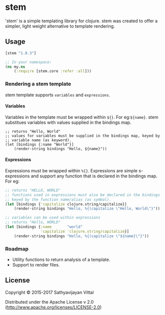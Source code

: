 # stem
'stem' is a simple templating library for clojure. stem was created to offer a simpler, light weight alternative to template rendering.

## Usage
```clojure
[stem "1.0.3"]

;; In your namespace:
(ns my.ns
    (:require [stem.core :refer :all]))
```

### Rendering a stem template
stem template supports `variables` and `expressions`.

#### Variables
Variables in the template must be wrapped within `${}`. For eg:`${name}`. stem substitues variables with values supplied in the bindings map.
```
;; returns "Hello, World"
;; values for variables must be supplied in the bindings map, keyed by
;; variable name (as keyword).
(let [bindings {:name "World"}]
    (render-string bindings "Hello, ${name}"))
```
#### Expressions
Expressions must be wrapped within `%{}`. Expressions are simple s-expressions and support any function that is declared in the bindings map.  For eg:
```clojure
;; returns "HELLO, WORLD"
;; functions used in expressions must also be declared in the bindings map
;; keyed by the function name/alias (as symbol).
(let [bindings {'capitalize clojure.string/capitalize}]
    (render-string bindings "Hello, %{(capitalize \"Hello, World\"}"))

;; variables can be used within expressions
;; returns "Hello, WORLD"
(let [bindings {:name       "world"
                'capitalize 'clojure.string/capitalize}]
    (render-string bindings "Hello, %{(capitalize \"${name}\"}"))
```

### Roadmap
* Utility functions to return analysis of a template.
* Support to render files.


## License

Copyright © 2015-2017 Sathyavijayan Vittal

Distributed under the Apache License v 2.0 (http://www.apache.org/licenses/LICENSE-2.0)
